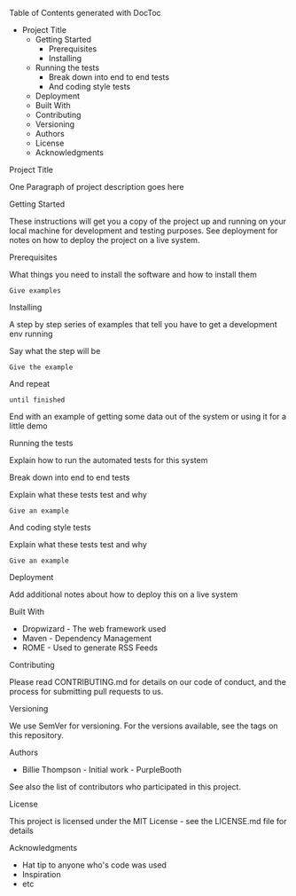 <!-- START doctoc generated TOC please keep comment here to allow auto update -->

<!-- DON'T EDIT THIS SECTION, INSTEAD RE-RUN doctoc TO UPDATE -->

Table of Contents  generated with DocToc

- Project Title
  - Getting Started
    - Prerequisites
    - Installing
  - Running the tests
    - Break down into end to end tests
    - And coding style tests
  - Deployment
  - Built With
  - Contributing
  - Versioning
  - Authors
  - License
  - Acknowledgments

<!-- END doctoc generated TOC please keep comment here to allow auto update -->

Project Title

One Paragraph of project description goes here

Getting Started

These instructions will get you a copy of the project up and running on your local machine for development and testing purposes. See deployment for notes on how to deploy the project on a live system.

Prerequisites

What things you need to install the software and how to install them

    Give examples

Installing

A step by step series of examples that tell you have to get a development env running

Say what the step will be

    Give the example

And repeat

    until finished

End with an example of getting some data out of the system or using it for a little demo

Running the tests

Explain how to run the automated tests for this system

Break down into end to end tests

Explain what these tests test and why

    Give an example

And coding style tests

Explain what these tests test and why

    Give an example

Deployment

Add additional notes about how to deploy this on a live system

Built With

- Dropwizard - The web framework used
- Maven - Dependency Management
- ROME - Used to generate RSS Feeds

Contributing

Please read CONTRIBUTING.md for details on our code of conduct, and the process for submitting pull requests to us.

Versioning

We use SemVer for versioning. For the versions available, see the tags on this repository. 

Authors

- Billie Thompson - Initial work - PurpleBooth

See also the list of contributors who participated in this project.

License

This project is licensed under the MIT License - see the LICENSE.md file for details

Acknowledgments

- Hat tip to anyone who's code was used
- Inspiration
- etc
